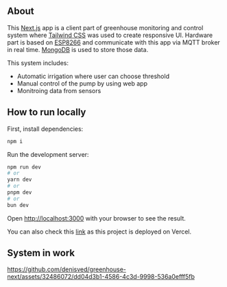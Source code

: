 ## About

This [Next.js](https://nextjs.org/) app is a client part of greenhouse monitoring and control system where [Tailwind CSS](https://tailwindcss.com/) was used to create responsive UI. Hardware part is based 
on [ESP8266](https://en.wikipedia.org/wiki/ESP8266) and communicate with this app via MQTT broker in real time. [MongoDB](https://www.mongodb.com/) is used to store those data. 

This system includes:
- Automatic irrigation where user can choose threshold 
- Manual control of the pump by using web app
- Monitroing data from sensors 

## How to run locally 
First, install dependencies:
```bash
npm i
```


Run the development server:

```bash
npm run dev
# or
yarn dev
# or
pnpm dev
# or
bun dev
```

Open [http://localhost:3000](http://localhost:3000) with your browser to see the result. 

You can also check this [link](https://greenhouse-monitoring.vercel.app/) as this project is deployed on Vercel.

## System in work

https://github.com/denisved/greenhouse-next/assets/32486072/dd04d3b1-4586-4c3d-9998-536a0efff5fb

